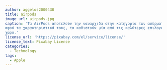 ```yaml
---
author: aggelos2000430
title: airpods
image_url: airpods.jpg
caption: 'Τα AirPods αποτελούν την ναυαρχιδα στην κατηγορία των ασύρματων ακουστικών, 
αφού τα χαρακτηριστικά τους, τα καθιστούν μία από τις καλύτερες επιλογές στον
χώρο.'
license_url: 'https://pixabay.com/el/service/license/'
license_text: Pixabay License
categories:
  - Technology
tags:
  - Apple
---
```

